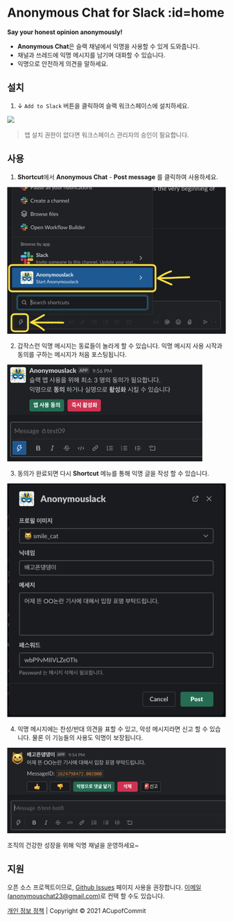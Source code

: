 # Anonymous Chat for Slack :id=home
**Say your honest opinion anonymously!**

- **Anonymous Chat**은 슬랙 채널에서 익명을 사용할 수 있게 도와줍니다.
- 채널과 쓰레드에 익명 메시지를 남기며 대화할 수 있습니다.
- 익명으로 안전하게 의견을 말하세요.

## 설치

1. ↓ `Add to Slack` 버튼을 클릭하여 슬랙 워크스페이스에 설치하세요.

<div>
  <a :href="installLink">
    <img src="https://platform.slack-edge.com/img/add_to_slack.png"/>
  </a>
</div>

> 앱 설치 권한이 없다면 워크스페이스 관리자의 승인이 필요합니다.

## 사용

1. **Shortcut**에서 **Anonymous Chat** - **Post message** 를 클릭하여 사용하세요.

![start](./assets/shortcut.png)

2. 갑작스런 익명 메시지는 동료들이 놀라게 할 수 있습니다. 익명 메시지
  사용 시작과 동의를 구하는 메시지가 처음 포스팅됩니다.

![usage01](./assets/usage01.png)

3. 동의가 완료되면 다시 **Shortcut** 메뉴를 통해 익명 글을 작성 할 수 있습니다.

![usage02](./assets/usage02.png)

4. 익명 메시지에는 찬성/반대 의견을 표할 수 있고, 악성 메시지라면
   신고 할 수 있습니다. 물론 이 기능들의 사용도 익명이 보장됩니다.

![usage03](./assets/usage03.png)

조직의 건강한 성장을 위해 익명 채널을 운영하세요~

## 지원
오픈 소스 프로젝트이므로, [Github Issues](https://github.com/ACupofCommit/anonymouschat/issues) 페이지 사용을 권장합니다.
[이메일(anonymouschat23@gmail.com)](mailto:anonymouschat23@gmail.com)로 컨택 할 수도 있습니다.

[개인 정보 정책](./privacy) | Copyright © 2021 ACupofCommit
